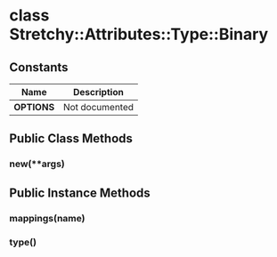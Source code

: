 # class Stretchy::Attributes::Type::Binary [](#class-Stretchy::Attributes::Type::Binary) [](#top)
 ## Constants
 | Name | Description |
 | ---- | ----------- |
 | **OPTIONS[](#OPTIONS)** | Not documented |
 ## Public Class Methods
 ### new(**args) [](#method-c-new)
 ## Public Instance Methods
 ### mappings(name) [](#method-i-mappings)
 ### type() [](#method-i-type)
 